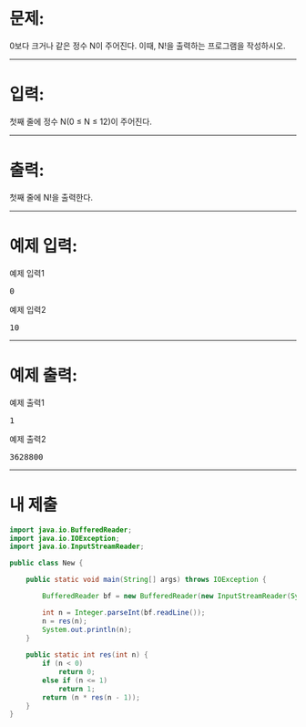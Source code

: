 # 문제: 
0보다 크거나 같은 정수 N이 주어진다. 이때, N!을 출력하는 프로그램을 작성하시오.

---
# 입력: 
첫째 줄에 정수 N(0 ≤ N ≤ 12)이 주어진다.

---
# 출력: 
첫째 줄에 N!을 출력한다.

---
# 예제 입력:

예제 입력1
<pre>
0
</pre>

예제 입력2
<pre>
10
</pre>

---
# 예제 출력:

예제 출력1
<pre>
1
</pre>

예제 출력2
<pre>
3628800
</pre>

---
# 내 제출

~~~java
import java.io.BufferedReader;
import java.io.IOException;
import java.io.InputStreamReader;

public class New {

	public static void main(String[] args) throws IOException {

		BufferedReader bf = new BufferedReader(new InputStreamReader(System.in));

		int n = Integer.parseInt(bf.readLine());
		n = res(n);
		System.out.println(n);
	}
	
	public static int res(int n) {
		if (n < 0)
			return 0;
		else if (n <= 1)
			return 1;
		return (n * res(n - 1));
	}
}
~~~
